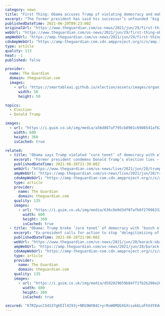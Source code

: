 ```yaml
---
category: news
title: "First Thing: Obama accuses Trump of violating democracy and making up a ‘whole bunch of hooey’"
excerpt: "The former president has said his successor’s unfounded ‘big lie’ claims are fuelling voter suppression. Plus, why America needs to plant more than 30m trees"
publishedDateTime: 2021-06-29T09:23:00Z
originalUrl: "https://www.theguardian.com/us-news/2021/jun/29/first-thing-obama-accuses-trump-of-violating-democracy-and-making-up-a-whole-bunch-of-hooey"
webUrl: "https://www.theguardian.com/us-news/2021/jun/29/first-thing-obama-accuses-trump-of-violating-democracy-and-making-up-a-whole-bunch-of-hooey"
ampWebUrl: "https://amp.theguardian.com/us-news/2021/jun/29/first-thing-obama-accuses-trump-of-violating-democracy-and-making-up-a-whole-bunch-of-hooey"
cdnAmpWebUrl: "https://amp-theguardian-com.cdn.ampproject.org/c/s/amp.theguardian.com/us-news/2021/jun/29/first-thing-obama-accuses-trump-of-violating-democracy-and-making-up-a-whole-bunch-of-hooey"
type: article
quality: 113
heat: -1
published: false

provider:
  name: The Guardian
  domain: theguardian.com
  images:
    - url: "https://smartableai.github.io/election/assets/images/organizations/theguardian.com-50x50.jpg"
      width: 50
      height: 50

topics:
  - Election
  - Donald Trump

images:
  - url: "https://i.guim.co.uk/img/media/a56d087af795cb8901c6908541af6219275c7ec8/87_101_3716_2230/master/3716.jpg?width=300&quality=45&auto=format&fit=max&dpr=2&s=3cbd289e53d5bd847eca50e45d7055f2"
    width: 600
    height: 360
    isCached: true

related:
  - title: "Obama says Trump violated ‘core tenet’ of democracy with election ‘hooey’ – live"
    excerpt: "Former president condemns Donald Trump’s election lies – follow all the day’s politics news live"
    publishedDateTime: 2021-06-28T21:39:00Z
    webUrl: "https://www.theguardian.com/us-news/live/2021/jun/28/trump-books-biden-latest-live-news?page=with:block-60da4c8a8f08a0630603cff8"
    ampWebUrl: "https://amp.theguardian.com/us-news/live/2021/jun/28/trump-books-biden-latest-live-news"
    cdnAmpWebUrl: "https://amp-theguardian-com.cdn.ampproject.org/c/s/amp.theguardian.com/us-news/live/2021/jun/28/trump-books-biden-latest-live-news"
    type: article
    provider:
      name: The Guardian
      domain: theguardian.com
    quality: 135
    images:
      - url: "https://i.guim.co.uk/img/media/636c8e0d3df07afb8f27096332f486ae80835303/0_81_1402_841/master/1402.jpg?width=300&quality=45&auto=format&fit=max&dpr=2&s=550dec7f6a3f0da6099387db3501f346"
        width: 600
        height: 360
        isCached: true
  - title: "Obama: Trump broke ‘core tenet’ of democracy with ‘bunch of hooey’ over election"
    excerpt: "Ex-president calls for action to stop ‘delegitimizing of democracy’ during redistricting fundraiser"
    publishedDateTime: 2021-06-28T21:06:00Z
    webUrl: "https://www.theguardian.com/us-news/2021/jun/28/barack-obama-donald-trump-democracy-election-hooey"
    ampWebUrl: "https://amp.theguardian.com/us-news/2021/jun/28/barack-obama-donald-trump-democracy-election-hooey"
    cdnAmpWebUrl: "https://amp-theguardian-com.cdn.ampproject.org/c/s/amp.theguardian.com/us-news/2021/jun/28/barack-obama-donald-trump-democracy-election-hooey"
    type: article
    provider:
      name: The Guardian
      domain: theguardian.com
    quality: 135
    images:
      - url: "https://i.guim.co.uk/img/media/d592029659b84ff1fb2b200a2024e57224147aa2/0_75_3000_1800/master/3000.jpg?width=300&quality=45&auto=format&fit=max&dpr=2&s=b1f0ac7ce641495a45316fa45bc7a182"
        width: 600
        height: 360
        isCached: true

secured: "K7RZpucCS4S37gKEIl4I93j+NRG9WXB4C+yrRoW8MQGXGXcsakbLoFhVdY8dwr/G4p/3QwJeJT3W+hxjpKwG1rqhl9RJAaM6S5DIASCIXNTlcRBJ07mfU2PdjpU/7Al8BwTqI1waI9JyInZYPYelRiBlPjjk9fzf/1AaXaFdimo8dublmZklzXDYVkY7engQPZvz/4VkkO1n83PqtrB04lWmQuas+w9tryZGMPkCOOk27pER8oplieD4o9Mypc6GZflUzhYTfSnqqpJjDc0w7gbxOneXP7nZLHO00ocnMHpe5ZntYSXpC0j4R5+wXB85CQwBynmiHO7v7/9d0PedpnUG0agFG2+t8QlZTqeCxSc=;Pna2lbyOToc7s2ZKYl7+7g=="
---
```


